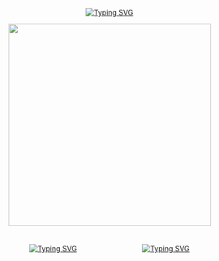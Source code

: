 <div id="header" align="center">

[![Typing SVG](https://readme-typing-svg.demolab.com?font=a+gothique+time&size=30&letterSpacing=1px&pause=1000&color=e6dcd0&center=true&vCenter=true&width=435&lines=Oh+blood+and+viscera+divine)](https://www.youtube.com/watch?v=Jz0Zsu9J8Os)
<div id="header" align="center">
<a href="https://www.youtube.com/watch?v=1-m1PSLzN6c">
  <img src="https://files.catbox.moe/qd5b7d.png" alt=" " width="399" height="399">
</a>
<div id="header" align="center">
ㅤㅤㅤ
ㅤㅤㅤ
ㅤㅤㅤ
<div id="header" align="center">

[![Typing SVG](https://readme-typing-svg.demolab.com?font=a+gothique+time&size=30&letterSpacing=1px&pause=100&color=e6dcd0&width=48&height=48&lines=Sentry)](https://sntry.cc/helel)ㅤㅤㅤㅤㅤㅤㅤㅤㅤㅤ[![Typing SVG](https://readme-typing-svg.demolab.com?font=a+gothique+time&size=30&letterSpacing=1px&pause=100&color=e6dcd0&width=60&height=48&lines=Atabook)](https://helel.atabook.org/)
